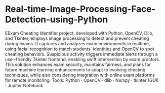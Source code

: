 # Real-time-Image-Processing-Face-Detection-using-Python
EExam Cheating Identifier project, developed with Python, OpenCV, Dlib, and Tkinter, employs image
processing to detect and prevent cheating during exams. It captures and analyzes exam environments in
realtime, using facial recognition to match students' identities and OpenCV to spot cheating behaviors. Suspicious
activity triggers immediate alerts through a user-friendly Tkinter frontend, enabling swift intervention by exam
proctors. This solution enhances exam security, maintains fairness, and plans for future machine learning
enhancements to adapt to evolving cheating techniques, while also considering integration with online exam
platforms for remote monitoring. Tools: Python · OpenCV · dlib · Numpy · tkinter (GUI) · Jupiter Notebook
